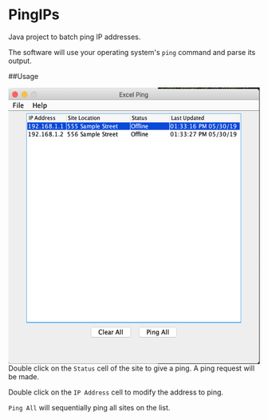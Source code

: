 # PingIPs
Java project to batch ping IP addresses.

The software will use your operating system's `ping` command and parse its output.

##Usage

<img align="right" width="531" height="554" src="https://github.com/tbender4/PingIPs/blob/master/demo.png">

Double click on the `Status` cell of the site to give a ping. A ping request will be made.

Double click on the `IP Address` cell to modify the address to ping.

`Ping All` will sequentially ping all sites on the list.
